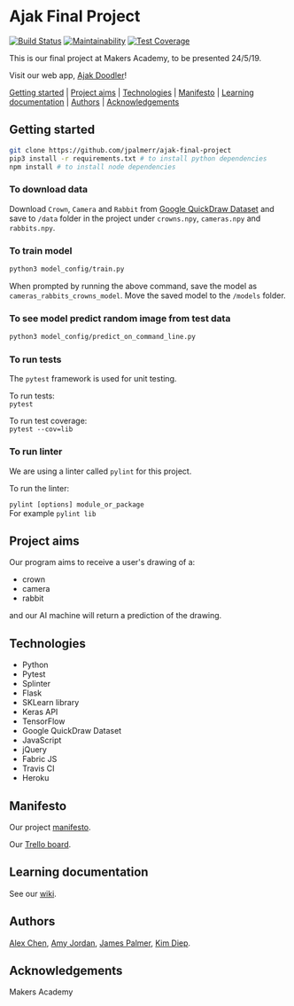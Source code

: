 # Ajak Final Project

[![Build Status](https://travis-ci.com/jpalmerr/ajak-final-project.svg?branch=master)](https://travis-ci.com/jpalmerr/ajak-final-project)
[![Maintainability](https://api.codeclimate.com/v1/badges/a99a88d28ad37a79dbf6/maintainability)](https://codeclimate.com/github/codeclimate/codeclimate/maintainability)
[![Test Coverage](https://api.codeclimate.com/v1/badges/a99a88d28ad37a79dbf6/test_coverage)](https://codeclimate.com/github/codeclimate/codeclimate/test_coverage)

This is our final project at Makers Academy, to be presented 24/5/19.

Visit our web app, [Ajak Doodler](https://ajak-doodler.herokuapp.com/)!

[Getting started](#getting-started) | [Project aims](#project-aims) | [Technologies](#technologies) | [Manifesto](#manifesto) |  [Learning documentation](#learning-documentation) | [Authors](#authors) | [Acknowledgements](#acknowledgements)

## Getting started

```bash
git clone https://github.com/jpalmerr/ajak-final-project
pip3 install -r requirements.txt # to install python dependencies
npm install # to install node dependencies
```

### To download data

Download `Crown`, `Camera` and `Rabbit` from [Google QuickDraw Dataset](https://console.cloud.google.com/storage/browser/quickdraw_dataset/full/numpy_bitmap) and save to `/data` folder in the project under `crowns.npy`, `cameras.npy` and `rabbits.npy`.

### To train model

```bash
python3 model_config/train.py
```

When prompted by running the above command, save the model as `cameras_rabbits_crowns_model`.
Move the saved model to the `/models` folder.

### To see model predict random image from test data

```bash
python3 model_config/predict_on_command_line.py
```

### To run tests

The `pytest` framework is used for unit testing.

To run tests:     
`pytest`

To run test coverage:     
`pytest --cov=lib`

### To run linter

We are using a linter called `pylint` for this project.

To run the linter:    

`pylint [options] module_or_package`     
For example `pylint lib`

## Project aims

Our program aims to receive a user's drawing of a:
- crown
- camera
- rabbit

and our AI machine will return a prediction of the drawing.

## Technologies

- Python
- Pytest
- Splinter
- Flask
- SKLearn library
- Keras API
- TensorFlow
- Google QuickDraw Dataset
- JavaScript
- jQuery
- Fabric JS
- Travis CI
- Heroku

## Manifesto

Our project [manifesto](https://github.com/jpalmerr/ajak-final-project/blob/master/manifesto.md).

Our [Trello board](https://trello.com/b/SAOvMM1v/ajak).

## Learning documentation

See our [wiki](https://github.com/jpalmerr/ajak-final-project/wiki).

## Authors

[Alex Chen](https://github.com/alexanderchen6), [Amy Jordan](https://github.com/amyj0rdan), [James Palmer](https://github.com/jpalmerr), [Kim Diep](https://github.com/kimdiep).

## Acknowledgements

Makers Academy
